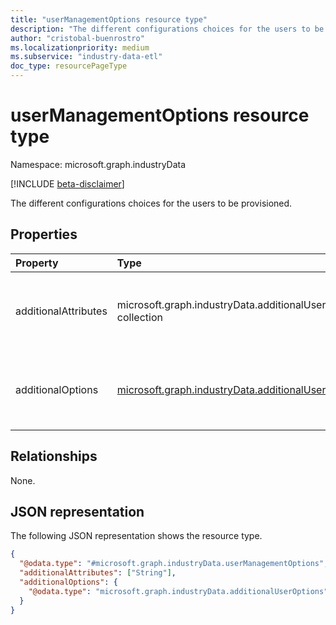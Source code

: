 ```yaml
---
title: "userManagementOptions resource type"
description: "The different configurations choices for the users to be provisioned."
author: "cristobal-buenrostro"
ms.localizationpriority: medium
ms.subservice: "industry-data-etl"
doc_type: resourcePageType
---
```


# userManagementOptions resource type

Namespace: microsoft.graph.industryData

[!INCLUDE [beta-disclaimer](../../includes/beta-disclaimer.md)]

The different configurations choices for the users to be provisioned.

## Properties

| Property             | Type                                                                                                     | Description                                                      |
| :------------------- | :------------------------------------------------------------------------------------------------------- | :--------------------------------------------------------------- |
| additionalAttributes | microsoft.graph.industryData.additionalUserAttributes collection                                         | The different attribute choices for the users to be provisioned.  |
| additionalOptions    | [microsoft.graph.industryData.additionalUserOptions](../resources/industrydata-additionaluseroptions.md) | The different management choices for the users to be provisioned |

## Relationships

None.

## JSON representation

The following JSON representation shows the resource type.

<!-- {
  "blockType": "resource",
  "@odata.type": "microsoft.graph.industryData.userManagementOptions"
}
-->

```json
{
  "@odata.type": "#microsoft.graph.industryData.userManagementOptions",
  "additionalAttributes": ["String"],
  "additionalOptions": {
    "@odata.type": "microsoft.graph.industryData.additionalUserOptions"
  }
}
```
